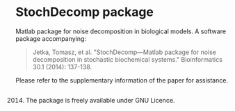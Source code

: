 # StochDecomp package

Matlab package for noise decomposition in biological models. A software package accompanying:

> Jetka, Tomasz, et al. "StochDecomp—Matlab package for noise decomposition in stochastic biochemical systems." Bioinformatics 30.1 (2014): 137-138.

Please refer to the supplementary information of the paper for assistance.

##
2014. The package is freely available under GNU Licence.
